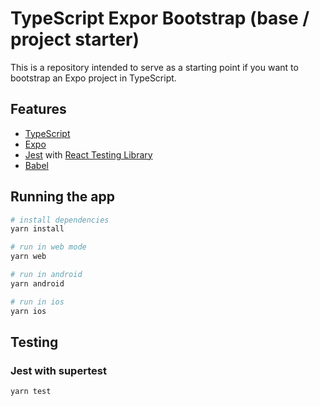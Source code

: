 # TypeScript Expor Bootstrap (base / project starter)

This is a repository intended to serve as a starting point if you want to bootstrap an Expo project in TypeScript.

## Features

- [TypeScript](https://www.typescriptlang.org/)
- [Expo](https://expo.dev/)
- [Jest](https://jestjs.io) with [React Testing Library](https://testing-library.com/docs/dom-testing-library/intro)
- [Babel](https://babeljs.io/)

## Running the app

```bash
# install dependencies
yarn install

# run in web mode
yarn web

# run in android
yarn android

# run in ios
yarn ios
```

## Testing

### Jest with supertest

```bash
yarn test
```